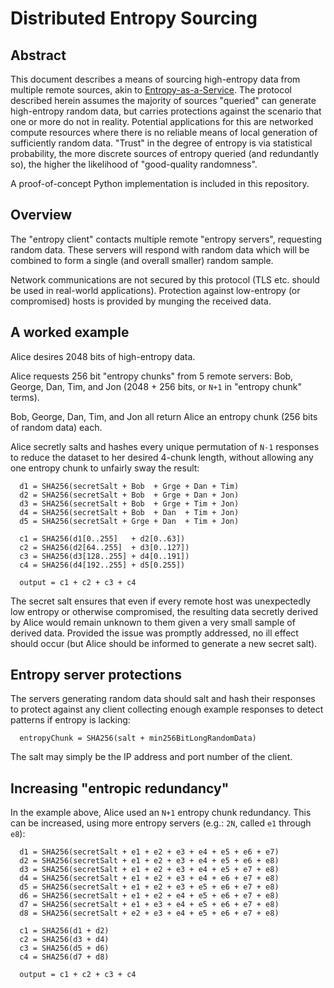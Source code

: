 # Distributed Entropy Sourcing

## Abstract

This document describes a means of sourcing high-entropy data from multiple remote sources, akin to [Entropy-as-a-Service](https://csrc.nist.gov/Projects/Entropy-as-a-Service).  The protocol described herein assumes the majority of sources "queried" can generate high-entropy random data, but carries protections against the scenario that one or more do not in reality.  Potential applications for this are networked compute resources where there is no reliable means of local generation of sufficiently random data.  "Trust" in the degree of entropy is via statistical probability, the more discrete sources of entropy queried (and redundantly so), the higher the likelihood of "good-quality randomness".

A proof-of-concept Python implementation is included in this repository.

## Overview

The "entropy client" contacts multiple remote "entropy servers", requesting random data.  These servers will respond with random data which will be combined to form a single (and overall smaller) random sample.

Network communications are not secured by this protocol (TLS etc. should be used in real-world applications).  Protection against low-entropy (or compromised) hosts is provided by munging the received data.

## A worked example

Alice desires 2048 bits of high-entropy data.

Alice requests 256 bit "entropy chunks" from 5 remote servers: Bob, George, Dan, Tim, and Jon (2048 + 256 bits, or `N+1` in "entropy chunk" terms).

Bob, George, Dan, Tim, and Jon all return Alice an entropy chunk (256 bits of random data) each.

Alice secretly salts and hashes every unique permutation of `N-1` responses to reduce the dataset to her desired 4-chunk length, without allowing any one entropy chunk to unfairly sway the result:

```
  d1 = SHA256(secretSalt + Bob  + Grge + Dan + Tim)
  d2 = SHA256(secretSalt + Bob  + Grge + Dan + Jon)
  d3 = SHA256(secretSalt + Bob  + Grge + Tim + Jon)
  d4 = SHA256(secretSalt + Bob  + Dan  + Tim + Jon)
  d5 = SHA256(secretSalt + Grge + Dan  + Tim + Jon)

  c1 = SHA256(d1[0..255]   + d2[0..63])
  c2 = SHA256(d2[64..255]  + d3[0..127])
  c3 = SHA256(d3[128..255] + d4[0..191])
  c4 = SHA256(d4[192..255] + d5[0.255])

  output = c1 + c2 + c3 + c4
```

The secret salt ensures that even if every remote host was unexpectedly low entropy or otherwise compromised, the resulting data secretly derived by Alice would remain unknown to them given a very small sample of derived data.  Provided the issue was promptly addressed, no ill effect should occur (but Alice should be informed to generate a new secret salt).

## Entropy server protections

The servers generating random data should salt and hash their responses to protect against any client collecting enough example responses to detect patterns if entropy is lacking:

```
  entropyChunk = SHA256(salt + min256BitLongRandomData)
```

The salt may simply be the IP address and port number of the client.

## Increasing "entropic redundancy"

In the example above, Alice used an `N+1` entropy chunk redundancy.  This can be increased, using more entropy servers (e.g.: `2N`, called `e1` through `e8`):

```
  d1 = SHA256(secretSalt + e1 + e2 + e3 + e4 + e5 + e6 + e7)
  d2 = SHA256(secretSalt + e1 + e2 + e3 + e4 + e5 + e6 + e8)
  d3 = SHA256(secretSalt + e1 + e2 + e3 + e4 + e5 + e7 + e8)
  d4 = SHA256(secretSalt + e1 + e2 + e3 + e4 + e6 + e7 + e8)
  d5 = SHA256(secretSalt + e1 + e2 + e3 + e5 + e6 + e7 + e8)
  d6 = SHA256(secretSalt + e1 + e2 + e4 + e5 + e6 + e7 + e8)
  d7 = SHA256(secretSalt + e1 + e3 + e4 + e5 + e6 + e7 + e8)
  d8 = SHA256(secretSalt + e2 + e3 + e4 + e5 + e6 + e7 + e8)

  c1 = SHA256(d1 + d2)
  c2 = SHA256(d3 + d4)
  c3 = SHA256(d5 + d6)
  c4 = SHA256(d7 + d8)

  output = c1 + c2 + c3 + c4
```

